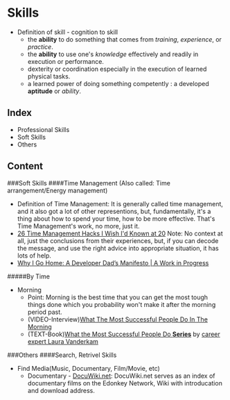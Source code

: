 <html>
<head><title>Skills</title></head>
<body>

Skills
======
* Definition of skill - cognition to skill
  * the __ability__ to do something that comes from _training_, _experience_, or _practice_.
  * the __ability__ to use one's _knowledge_ effectively and readily in execution or performance.
  * dexterity or coordination especially in the execution of learned physical tasks.
  * a learned power of doing something competently : a developed __aptitude__ or _ability_.

Index
------
* Professional Skills
* Soft Skills
* Others



Content
-------
###Soft Skills
####Time Management (Also called: Time arrangement/Energy management)
* Definition of Time Management: It is generally called time management, and it also got a lot of other representions, but, fundamentally, it's a thing about how to spend your time, how to be more effective. That's Time Management's work, no more, just it.
* [26 Time Management Hacks I Wish I'd Known at 20](http://www.slideshare.net/egarbugli/26-time-management-hacks-i-wish-id-known-at-20) Note: No context at all, just the conclusions from their experiences, but, if you can decode the message, and use the right advice into appropriate situation, it has lots of help.
* [Why I Go Home: A Developer Dad’s Manifesto | A Work in Progress](http://adamschepis.com/blog/2011/09/15/why-i-go-home-a-dads-manifesto/)

#####By Time
* Morning
  * Point: Morning is the best time that you can get the most tough things done which you probability won't make it after the morning period past.
  * (VIDEO-Interview)[What The Most Successful People Do In The Morning](http://www.businessinsider.com/laura-vanderkam-what-the-most-successful-people-do-before-breakfast-2012-7)
  * (TEXT-Book)[What the Most Successful People Do __Series__](http://lauravanderkam.com/books/successful-people-do/) by [career expert Laura Vanderkam](http://lauravanderkam.com/)




###Others
####Search, Retrivel Skills
* Find Media(Music, Documentary, Film/Movie, etc)
  * Documentary - [DocuWiki.net](http://docuwiki.net/index.php?title=Main_Page): DocuWiki.net serves as an index of documentary films on the Edonkey Network, Wiki with introducation and download address.

</body>
</html>
